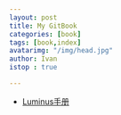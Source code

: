 ```yaml
---
layout: post
title: My GitBook
categories: [book]
tags: [book,index]
avatarimg: "/img/head.jpg"
author: Ivan
istop : true

---
```


- [Luminus手册](https://www.gitbook.com/book/ivaneye/luminus-reference/details)
